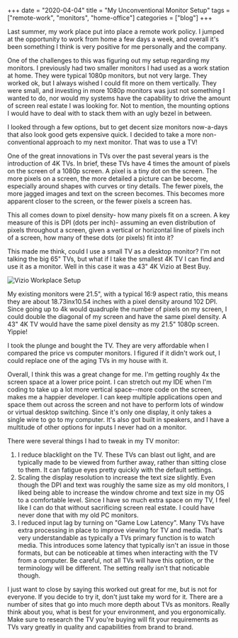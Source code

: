 +++ 
date = "2020-04-04"
title = "My Unconventional Monitor Setup"
tags = ["remote-work", "monitors", "home-office"]
categories = ["blog"]
+++

Last summer, my work place put into place a remote work policy.  I jumped at the opportunity to work from home a few days a week, and overall it's been something I think is very positive for me personally and the company.

One of the challenges to this was figuring out my setup regarding my monitors.  I previously had two smaller monitors I had used as a work station at home.  They were typical 1080p monitors, but not very large.  They worked ok, but I always wished I could fit more on them vertically.  They were small, and investing in more 1080p monitors was just not something I wanted to do, nor would my systems have the capability to drive the amount of screen real estate I was looking for.  Not to mention, the mounting options I would have to deal with to stack them with an ugly bezel in between.

I looked through a few options, but to get decent size monitors now-a-days that also look good gets expensive quick.  I decided to take a more non-conventional approach to my next monitor.  That was to use a TV!

One of the great innovations in TVs over the past several years is the introduction of 4K TVs.  In brief, these TVs have 4 times the amount of pixels on the screen of a 1080p screen. A pixel is a tiny dot on the screen.  The more pixels on a screen, the more detailed a picture can be become, especially around shapes with curves or tiny details.  The fewer pixels, the more jagged images and text on the screen becomes.  This becomes more apparent closer to the screen, or the fewer pixels a screen has.

This all comes down to pixel density- how many pixels fit on a screen.  A key measure of this is DPI (dots per inch)- assuming an even distribution of pixels throughout a screen, given a vertical or horizontal line of pixels inch of a screen, how many of these dots (or pixels) fit into it?

This made me think, could I use a small TV as a desktop monitor?  I'm not talking the big 65" TVs, but what if I take the smallest 4K TV I can find and use it as a monitor.  Well in this case it was a 43" 4K Vizio at Best Buy.

![Vizio Workplace Setup](/images/vizio-monitor.jpg)

My existing monitors were 21.5", with a typical 16:9 aspect ratio, this means they are about 18.73inx10.54 inches with a pixel density around 102 DPI.  Since going up to 4k would quadruple the number of pixels on my screen, I could double the diagonal of my screen and have the same pixel density.  A 43" 4K TV would have the same pixel density as my 21.5" 1080p screen.  Yippie!

I took the plunge and bought the TV.  They are very affordable when I compared the price vs computer monitors.  I figured if it didn't work out, I could replace one of the aging TVs in my house with it.

Overall, I think this was a great change for me.  I'm getting roughly 4x the screen space at a lower price point.  I can stretch out my IDE when I'm coding to take up a lot more vertical space--more code on the screen, makes me a happier developer.  I can keep multiple applications open and space them out across the screen and not have to perform lots of window or virtual desktop switching.  Since it's only one display, it only takes a single wire to go to my computer. It's also got built in speakers, and I have a multitude of other options for inputs I never had on a monitor.

There were several things I had to tweak in my TV monitor:

1. I reduce blacklight on the TV. These TVs can blast out light, and are typically made to be viewed from further away, rather than sitting close to them. It can fatigue eyes pretty quickly with the default settings.
2. Scaling the display resolution to increase the text size slightly.  Even though the DPI and text was roughly the same size as my old monitors, I liked being able to increase the window chrome and text size in my OS to a comfortable level.  Since I have so much extra space on my TV, I feel like I can do that without sacrificing screen real estate.  I could have never done that with my old PC monitors.
3. I reduced input lag by turning on "Game Low Latency".  Many TVs have extra processing in place to improve viewing for TV and media.  That's very understandable as typically a TVs primary function is to watch media.  This introduces some latency that typically isn't an issue in those formats, but can be noticeable at times when interacting with the TV from a computer.  Be careful, not all TVs will have this option, or the terminology will be different.  The setting really isn't that noticable though.

I just want to close by saying this worked out great for me, but is not for everyone. If you decide to try it, don't just take my word for it.  There are a number of sites that go into much more depth about TVs as monitors.  Really think about you, what is best for your environment, and you ergonomically.  Make sure to research the TV you're buying will fit your requirements as TVs vary greatly in quality and capabilities from brand to brand.